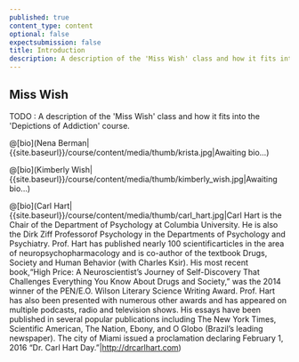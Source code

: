 ```yaml
---
published: true
content_type: content
optional: false
expectsubmission: false
title: Introduction
description: A description of the 'Miss Wish' class and how it fits into the 'Depictions of Addiction' course.
---
```

## Miss Wish

TODO : A description of the 'Miss Wish' class and how it fits into the 'Depictions of Addiction' course.

@[bio](Nena Berman|{{site.baseurl}}/course/content/media/thumb/krista.jpg|Awaiting bio...)

@[bio](Kimberly Wish|{{site.baseurl}}/course/content/media/thumb/kimberly_wish.jpg|Awaiting bio...)

@[bio](Carl Hart|{{site.baseurl}}/course/content/media/thumb/carl_hart.jpg|Carl Hart is the Chair of the Department of Psychology at Columbia University. He is also the Dirk Ziff Professorof Psychology in the Departments of Psychology and Psychiatry. Prof. Hart has published nearly 100 scientificarticles in the area of neuropsychopharmacology and is co-author of the textbook Drugs, Society and Human Behavior (with Charles Ksir). His most recent book,“High Price: A Neuroscientist’s Journey of Self-Discovery That Challenges Everything You Know About Drugs and Society,” was the 2014 winner of the PEN/E.O. Wilson Literary Science Writing Award. Prof. Hart has also been presented with numerous other awards and has appeared on multiple podcasts, radio and television shows. His essays have been published in several popular publications including The New York Times, Scientific American, The Nation, Ebony, and O Globo (Brazil’s leading newspaper). The city of Miami issued a proclamation declaring February 1, 2016 “Dr. Carl Hart Day.”|http://drcarlhart.com)
